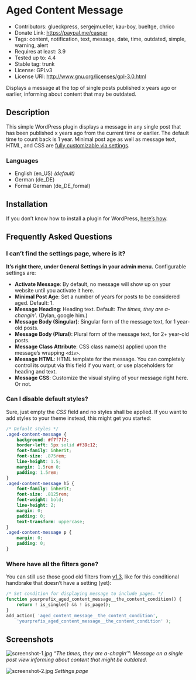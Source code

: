 # Aged Content Message
* Contributors:      glueckpress, sergejmueller, kau-boy, bueltge, chrico
* Donate Link:       https://paypal.me/caspar
* Tags:              content, notification, text, message, date, time, outdated, simple, warning, alert
* Requires at least: 3.9
* Tested up to:      4.4
* Stable tag:        trunk
* License:           GPLv3
* License URI:       http://www.gnu.org/licenses/gpl-3.0.html

Displays a message at the top of single posts published x years ago or earlier, informing about content that may be outdated.

## Description

This simple WordPress plugin displays a message in any single post that has been published x years ago from the current time or earlier. The default time to count back is 1 year. Minimal post age as well as message text, HTML, and CSS are [fully customizable via settings](#frequently-asked-questions).

### Languages

* English (en_US) _(default)_
* German (de_DE)
* Formal German (de_DE_formal)

## Installation

If you don’t know how to install a plugin for WordPress, [here’s how](http://codex.wordpress.org/Managing_Plugins#Installing_Plugins).

## Frequently Asked Questions

### I can’t find the settings page, where is it?

**It’s right there, under General Settings in your admin menu.** Configurable settings are:

* __Activate Message__: By default, no message will show up on your website until you activate it here.
* __Minimal Post Age__: Set a number of years for posts to be considered aged. Default: 1.
* __Message Heading__: Heading text. Default: _The times, they are a-changin’_. (Dylan, google him.)
* __Message Body (Singular)__: Singular form of the message text, for 1 year-old posts.
* __Message Body (Plural)__: Plural form of the message text, for 2+ year-old posts.
* __Message Class Attribute__: CSS class name(s) applied upon the message’s wrapping `<div>`.
* __Message HTML__: HTML template for the message. You can completely control its output via this field if you want, or use placeholders for heading and text.
* __Message CSS__: Customize the visual styling of your message right here. Or not.

### Can I disable default styles?

Sure, just empty the _CSS_ field and no styles shall be applied. If you want to add styles to your theme instead, this might get you started:

```css
/* Default styles */
.aged-content-message {
	background: #f7f7f7;
	border-left: 5px solid #f39c12;
	font-family: inherit;
	font-size: .875rem;
	line-height: 1.5;
	margin: 1.5rem 0;
	padding: 1.5rem;
}
.aged-content-message h5 {
	font-family: inherit;
	font-size: .8125rem;
	font-weight: bold;
	line-height: 2;
	margin: 0;
	padding: 0;
	text-transform: uppercase;
}
.aged-content-message p {
	margin: 0;
	padding: 0;
}
```

### Where have all the filters gone?

You can still use those good old filters from [v1.3](https://github.com/glueckpress/aged-content-message/tree/v1.3), like for this conditional handbrake that doesn’t have a setting (yet):

```php
/* Set condition for displaying message to include pages. */
function yourprefix_aged_content_message__the_content_condition() {
	return ! is_single() && ! is_page();
}
add_action( 'aged_content_message__the_content_condition',
	'yourprefix_aged_content_message__the_content_condition' );
```

## Screenshots

![screenshot-1.jpg](https://raw.githubusercontent.com/glueckpress/aged-content-message/master/assets/screenshot-1.jpg)
_“The times, they are a-chagin’”: Message on a single post view informing about content that might be outdated._

![screenshot-2.jpg](https://raw.githubusercontent.com/glueckpress/aged-content-message/master/assets/screenshot-2.jpg)
_Settings page_
